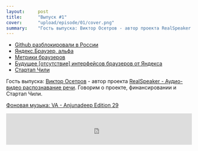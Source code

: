```yaml
---
layout:     post
title:      "Выпуск #1"
cover:      "upload/episode/01/cover.png"
summary:    "Гость выпуска: Виктор Осетров - автор проекта RealSpeaker - Аудио-видео распознавание речи. Говорим о проекте, финансировании и Стартап Чили."
---
```


- [Github разблокировали в России](http://roem.ru/2014/12/05/github113248/)
- [Яндекс.Браузер, альфа](https://tech.yandex.ru/browser/transparency/)
- [Метрики браузеров](http://gs.statcounter.com/)
- [Будущее [отсутствие] интерфейсов браузеров от Яндекса](http://habrahabr.ru/company/yandex/blog/244343/)
- [Стартап Чили](http://www.startupchile.org/)

Гость выпуска: [Виктор Осетров](http://twitter.com/ViktorOsetrov) - автор проекта [RealSpeaker - Аудио-видео распознавание речи](http://www.realspeaker.net/). Говорим о проекте, финансировании и Стартап Чили.

[Фоновая музыка: VA - Anjunadeep Edition 29](https://soundcloud.com/anjunadeep/the-anjunadeep-edition-29-with-john-monkman)

<iframe width="100%" height="85" src="http://doctype.podster.fm/1/embed/13?link=0&ap=0" frameborder="0" allowtransparency="true"></iframe>